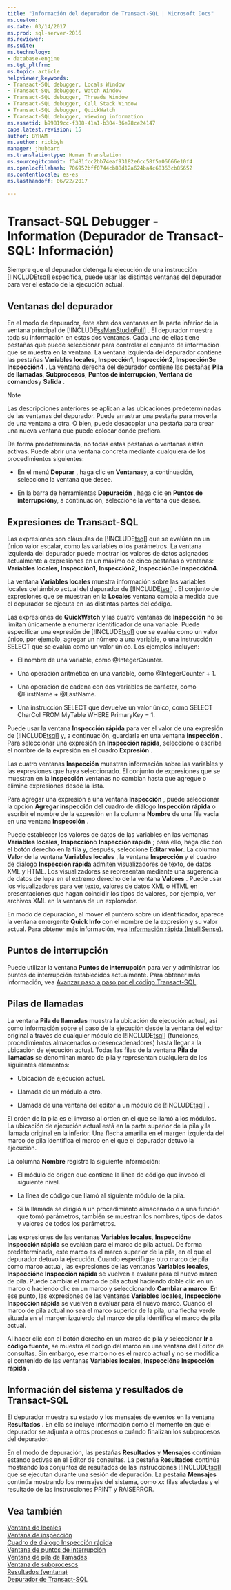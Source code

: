 ```yaml
---
title: "Información del depurador de Transact-SQL | Microsoft Docs"
ms.custom: 
ms.date: 03/14/2017
ms.prod: sql-server-2016
ms.reviewer: 
ms.suite: 
ms.technology:
- database-engine
ms.tgt_pltfrm: 
ms.topic: article
helpviewer_keywords:
- Transact-SQL debugger, Locals Window
- Transact-SQL debugger, Watch Window
- Transact-SQL debugger, Threads Window
- Transact-SQL debugger, Call Stack Window
- Transact-SQL debugger, QuickWatch
- Transact-SQL debugger, viewing information
ms.assetid: b99819cc-f388-41a1-b304-36e78ce24147
caps.latest.revision: 15
author: BYHAM
ms.author: rickbyh
manager: jhubbard
ms.translationtype: Human Translation
ms.sourcegitcommit: f3481fcc2bb74eaf93182e6cc58f5a06666e10f4
ms.openlocfilehash: 706952bff0744cb88d12a624ba4c68363cb85652
ms.contentlocale: es-es
ms.lasthandoff: 06/22/2017

---
```

# <a name="transact-sql-debugger---information"></a>Transact-SQL Debugger - Information (Depurador de Transact-SQL: Información)
  Siempre que el depurador detenga la ejecución de una instrucción [!INCLUDE[tsql](../../includes/tsql-md.md)] específica, puede usar las distintas ventanas del depurador para ver el estado de la ejecución actual.  
  
## <a name="debugger-windows"></a>Ventanas del depurador  
 En el modo de depurador, éste abre dos ventanas en la parte inferior de la ventana principal de [!INCLUDE[ssManStudioFull](../../includes/ssmanstudiofull-md.md)] . El depurador muestra toda su información en estas dos ventanas. Cada una de ellas tiene pestañas que puede seleccionar para controlar el conjunto de información que se muestra en la ventana. La ventana izquierda del depurador contiene las pestañas **Variables locales**, **Inspección1**, **Inspección2**, **Inspección3**e **Inspección4** . La ventana derecha del depurador contiene las pestañas **Pila de llamadas**, **Subprocesos**, **Puntos de interrupción**, **Ventana de comandos**y **Salida** .  
  
> [!NOTE]  
>  Las descripciones anteriores se aplican a las ubicaciones predeterminadas de las ventanas del depurador. Puede arrastrar una pestaña para moverla de una ventana a otra. O bien, puede desacoplar una pestaña para crear una nueva ventana que puede colocar donde prefiera.  
  
 De forma predeterminada, no todas estas pestañas o ventanas están activas. Puede abrir una ventana concreta mediante cualquiera de los procedimientos siguientes:  
  
-   En el menú **Depurar** , haga clic en **Ventanas**y, a continuación, seleccione la ventana que desee.  
  
-   En la barra de herramientas **Depuración** , haga clic en **Puntos de interrupción**y, a continuación, seleccione la ventana que desee.  
  
## <a name="transact-sql-expressions"></a>Expresiones de Transact-SQL  
 Las expresiones son cláusulas de [!INCLUDE[tsql](../../includes/tsql-md.md)] que se evalúan en un único valor escalar, como las variables o los parámetros. La ventana izquierda del depurador puede mostrar los valores de datos asignados actualmente a expresiones en un máximo de cinco pestañas o ventanas: **Variables locales, Inspección1**, **Inspección2**, **Inspección3**e **Inspección4**.  
  
 La ventana **Variables locales** muestra información sobre las variables locales del ámbito actual del depurador de [!INCLUDE[tsql](../../includes/tsql-md.md)] . El conjunto de expresiones que se muestran en la **Locales** ventana cambia a medida que el depurador se ejecuta en las distintas partes del código.  
  
 Las expresiones de **QuickWatch** y las cuatro ventanas de **Inspección** no se limitan únicamente a enumerar identificador de una variable. Puede especificar una expresión de [!INCLUDE[tsql](../../includes/tsql-md.md)] que se evalúa como un valor único, por ejemplo,  agregar un número a una variable, o una instrucción SELECT que se evalúa como un valor único. Los ejemplos incluyen:  
  
-   El nombre de una variable, como @IntegerCounter.  
  
-   Una operación aritmética en una variable, como @IntegerCounter + 1.  
  
-   Una operación de cadena con dos variables de carácter, como @FirstName + @LastName.  
  
-   Una instrucción SELECT que devuelve un valor único, como SELECT CharCol FROM MyTable WHERE PrimaryKey = 1.  
  
 Puede usar la ventana **Inspección rápida** para ver el valor de una expresión de [!INCLUDE[tsql](../../includes/tsql-md.md)] y, a continuación, guardarla en una ventana **Inspección** . Para seleccionar una expresión en **Inspección rápida**, seleccione o escriba el nombre de la expresión en el cuadro **Expresión** .  
  
 Las cuatro ventanas **Inspección** muestran información sobre las variables y las expresiones que haya seleccionado. El conjunto de expresiones que se muestran en la **Inspección** ventanas no cambian hasta que agregue o elimine expresiones desde la lista.  
  
 Para agregar una expresión a una ventana **Inspección** , puede seleccionar la opción **Agregar inspección** del cuadro de diálogo **Inspección rápida** o escribir el nombre de la expresión en la columna **Nombre** de una fila vacía en una ventana **Inspección** .  
  
 Puede establecer los valores de datos de las variables en las ventanas **Variables locales**, **Inspección**o **Inspección rápida** ; para ello, haga clic con el botón derecho en la fila y, después, seleccione **Editar valor**. La columna **Valor** de la ventana **Variables locales** , la ventana **Inspección** y el cuadro de diálogo **Inspección rápida** admiten visualizadores de texto, de datos XML y HTML. Los visualizadores se representan mediante una sugerencia de datos de lupa en el extremo derecho de la ventana **Valores** . Puede usar los visualizadores para ver texto, valores de datos XML o HTML en presentaciones que hagan coincidir los tipos de valores, por ejemplo, ver archivos XML en la ventana de un explorador.  
  
 En modo de depuración, al mover el puntero sobre un identificador, aparece la ventana emergente **Quick Info** con el nombre de la expresión y su valor actual. Para obtener más información, vea [Información rápida &#40;IntelliSense&#41;](../../relational-databases/scripting/quick-info-intellisense.md).  
  
## <a name="breakpoints"></a>Puntos de interrupción  
 Puede utilizar la ventana **Puntos de interrupción** para ver y administrar los puntos de interrupción establecidos actualmente. Para obtener más información, vea [Avanzar paso a paso por el código Transact-SQL](../../relational-databases/scripting/step-through-transact-sql-code.md).  
  
## <a name="call-stacks"></a>Pilas de llamadas  
 La ventana **Pila de llamadas** muestra la ubicación de ejecución actual, así como información sobre el paso de la ejecución desde la ventana del editor original a través de cualquier módulo de [!INCLUDE[tsql](../../includes/tsql-md.md)] (funciones, procedimientos almacenados o desencadenadores) hasta llegar a la ubicación de ejecución actual. Todas las filas de la ventana **Pila de llamadas** se denominan marco de pila y representan cualquiera de los siguientes elementos:  
  
-   Ubicación de ejecución actual.  
  
-   Llamada de un módulo a otro.  
  
-   Llamada de una ventana del editor a un módulo de [!INCLUDE[tsql](../../includes/tsql-md.md)] .  
  
 El orden de la pila es el inverso al orden en el que se llamó a los módulos. La ubicación de ejecución actual está en la parte superior de la pila y la llamada original en la inferior. Una flecha amarilla en el margen izquierda del marco de pila identifica el marco en el que el depurador detuvo la ejecución.  
  
 La columna **Nombre** registra la siguiente información:  
  
-   El módulo de origen que contiene la línea de código que invocó el siguiente nivel.  
  
-   La línea de código que llamó al siguiente módulo de la pila.  
  
-   Si la llamada se dirigió a un procedimiento almacenado o a una función que tomó parámetros, también se muestran los nombres, tipos de datos y valores de todos los parámetros.  
  
 Las expresiones de las ventanas **Variables locales**, **Inspección**e **Inspección rápida** se evalúan para el marco de pila actual. De forma predeterminada, este marco es el marco superior de la pila, en el que el depurador detuvo la ejecución. Cuando especifique otro marco de pila como marco actual, las expresiones de las ventanas **Variables locales**, **Inspección**e **Inspección rápida** se vuelven a evaluar para el nuevo marco de pila. Puede cambiar el marco de pila actual haciendo doble clic en un marco o haciendo clic en un marco y seleccionando **Cambiar a marco**. En ese punto, las expresiones de las ventanas **Variables locales**, **Inspección**e **Inspección rápida** se vuelven a evaluar para el nuevo marco. Cuando el marco de pila actual no sea el marco superior de la pila, una flecha verde situada en el margen izquierdo del marco de pila identifica el marco de pila actual.  
  
 Al hacer clic con el botón derecho en un marco de pila y seleccionar **Ir a código fuente**, se muestra el código del marco en una ventana del Editor de consultas. Sin embargo, ese marco no es el marco actual y no se modifica el contenido de las ventanas **Variables locales**, **Inspección**e **Inspección rápida** .  
  
## <a name="system-information-and-transact-sql-results"></a>Información del sistema y resultados de Transact-SQL  
 El depurador muestra su estado y los mensajes de eventos en la ventana **Resultados** . En ella se incluye información como el momento en que el depurador se adjunta a otros procesos o cuándo finalizan los subprocesos del depurador.  
  
 En el modo de depuración, las pestañas **Resultados** y **Mensajes** continúan estando activas en el Editor de consultas. La pestaña **Resultados** continúa mostrando los conjuntos de resultados de las instrucciones [!INCLUDE[tsql](../../includes/tsql-md.md)] que se ejecutan durante una sesión de depuración. La pestaña **Mensajes** continúa mostrando los mensajes del sistema, como *xx* filas afectadas y el resultado de las instrucciones PRINT y RAISERROR.  
  
## <a name="see-also"></a>Vea también  
 [Ventana de locales](../../relational-databases/scripting/transact-sql-debugger-locals-window.md)   
 [Ventana de inspección](../../relational-databases/scripting/transact-sql-debugger-watch-window.md)   
 [Cuadro de diálogo Inspección rápida](../../relational-databases/scripting/transact-sql-debugger-quickwatch-dialog-box.md)   
 [Ventana de puntos de interrupción](../../relational-databases/scripting/transact-sql-debugger-breakpoints-window.md)   
 [Ventana de pila de llamadas](../../relational-databases/scripting/transact-sql-debugger-call-stack-window.md)   
 [Ventana de subprocesos](../../relational-databases/scripting/transact-sql-debugger-threads-window.md)   
 [Resultados (ventana)](../../relational-databases/scripting/transact-sql-debugger-output-window.md)   
 [Depurador de Transact-SQL](../../relational-databases/scripting/transact-sql-debugger.md)  
  
  
